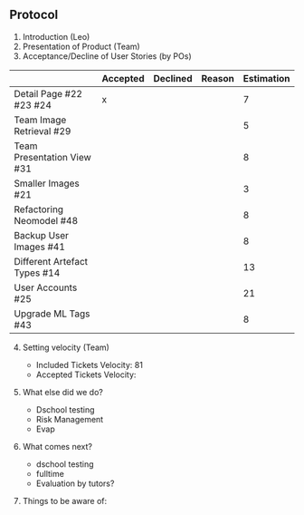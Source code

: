 ## Protocol

1. Introduction (Leo)
2. Presentation of Product (Team)
3. Acceptance/Decline of User Stories (by POs)

|                  | Accepted | Declined | Reason | Estimation
|------------------|----------|----------|--------|------------
| Detail Page #22 #23 #24  |     x     |         |        |7       |
| Team Image Retrieval #29 |         |         |         |5       |
| Team Presentation View #31|          |         |       |8       |
| Smaller Images #21 |||                                 |3       |
| Refactoring Neomodel #48|||                            |8       |
| Backup User Images #41|||                              |8       |
| Different Artefact Types #14|||                        |13       |
| User Accounts #25|||                                   |21       |
| Upgrade ML Tags #43|||                                 |8       |

4. Setting velocity (Team)  
    - Included Tickets Velocity:  81
    - Accepted Tickets Velocity:
    
5. What else did we do?
    - Dschool testing
    - Risk Management
    - Evap

6. What comes next?
    - dschool testing
    - fulltime
    - Evaluation by tutors?

7. Things to be aware of:
